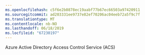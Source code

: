 ```yaml
---
ms.openlocfilehash: c5f6e2b0878ec19aabf77b67ec66503a97420911
ms.sourcegitcommit: ad203331ee9737e82ef70206ac04eeb72a5f9c7f
ms.translationtype: MT
ms.contentlocale: nb-NO
ms.lasthandoff: 06/18/2019
ms.locfileid: "67230197"
---
```

Azure Active Directory Access Control Service (ACS)